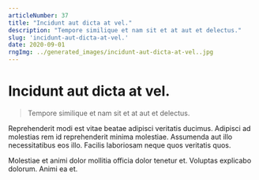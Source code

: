 ```yaml
---
articleNumber: 37
title: "Incidunt aut dicta at vel."
description: "Tempore similique et nam sit et at aut et delectus."
slug: 'incidunt-aut-dicta-at-vel.'
date: 2020-09-01
rngImg: ../generated_images/incidunt-aut-dicta-at-vel..jpg
---
```


# Incidunt aut dicta at vel.

> Tempore similique et nam sit et at aut et delectus.

Reprehenderit modi est vitae beatae adipisci veritatis ducimus. Adipisci ad molestias rem id reprehenderit minima molestiae. Assumenda aut illo necessitatibus eos illo. Facilis laboriosam neque quos veritatis quos.
 Molestiae et animi dolor mollitia officia dolor tenetur et. Voluptas explicabo dolorum. Animi ea et.
